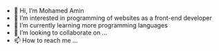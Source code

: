 - 👋 Hi, I’m Mohamed Amin
- 👀 I’m interested in programming of websites as a front-end developer
- 🌱 I’m currently learning more programming languages
- 💞️ I’m looking to collaborate on ...
- 📫 How to reach me ...

<!---
MohamedAmin99/MohamedAmin99 is a ✨ special ✨ repository because its `README.md` (this file) appears on your GitHub profile.
You can click the Preview link to take a look at your changes.
--->
